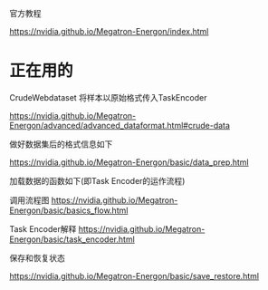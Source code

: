 



官方教程

https://nvidia.github.io/Megatron-Energon/index.html



# 正在用的

CrudeWebdataset 将样本以原始格式传入TaskEncoder

https://nvidia.github.io/Megatron-Energon/advanced/advanced_dataformat.html#crude-data

做好数据集后的格式信息如下

https://nvidia.github.io/Megatron-Energon/basic/data_prep.html



加载数据的函数如下(即Task Encoder的运作流程)

调用流程图  https://nvidia.github.io/Megatron-Energon/basic/basics_flow.html

Task Encoder解释  https://nvidia.github.io/Megatron-Energon/basic/task_encoder.html



保存和恢复状态

https://nvidia.github.io/Megatron-Energon/basic/save_restore.html